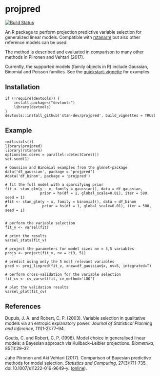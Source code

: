 # projpred


[![Build Status](https://travis-ci.org/stan-dev/projpred.svg?branch=master)](https://travis-ci.org/stan-dev/projpred)

An R package to perform projection predictive variable selection for generalized linear models. Compatible with [rstanarm][] but also other reference models can be used. 

The method is described and evaluated in comparison to many other methods in Piironen and Vehtari (2017). 

Currently, the supported models (family objects in R) include Gaussian, Binomial and Poisson families. See the [quickstart-vignette][] for examples.

Installation
------------

	if (!require(devtools)) {
  		install.packages("devtools")
  		library(devtools)
	}
	devtools::install_github('stan-dev/projpred', build_vignettes = TRUE)

    
Example
-------

    rm(list=ls())
    library(projpred)
    library(rstanarm)
    options(mc.cores = parallel::detectCores())
    set.seed(1)

    # Gaussian and Binomial examples from the glmnet-package
    data('df_gaussian', package = 'projpred')
    #data('df_binom', package = 'projpred')

    # fit the full model with a sparsifying prior
    fit <- stan_glm(y ~ x, family = gaussian(), data = df_gaussian,
                    prior = hs(df = 1, global_scale=0.01), iter = 500, seed = 1)
    #fit <- stan_glm(y ~ x, family = binomial(), data = df_binom
    #                prior = hs(df = 1, global_scale=0.01), iter = 500, seed = 1)


    # perform the variable selection
    fit_v <- varsel(fit)
    
    # print the results
    varsel_stats(fit_v)

    # project the parameters for model sizes nv = 3,5 variables 
    projs <- project(fit_v, nv = c(3, 5))
    
    # predict using only the 5 most relevant variables
    pred <- proj_linpred(fit_v, xnew=df_gaussian$x, nv=5, integrated=T)
    
    # perform cross-validation for the variable selection
    fit_cv <- cv_varsel(fit, cv_method='LOO')

    # plot the validation results 
    varsel_plot(fit_cv)

References
------------
Dupuis, J. A. and Robert, C. P. (2003). Variable selection in qualitative models via an entropic explanatory power. *Journal of Statistical Planning and Inference*, 111(1-2):77–94.

Goutis, C. and Robert, C. P. (1998). Model choice in generalised linear models: a Bayesian approach via Kullback–Leibler projections. *Biometrika*, 85(1):29–37.

Juho Piironen and Aki Vehtari (2017). Comparison of Bayesian predictive methods for model selection. *Statistics and Computing*, 27(3):711-735. doi:10.1007/s11222-016-9649-y. ([online][piironenvehtari]).


  [rstanarm]: https://github.com/stan-dev/rstanarm
  [piironenvehtari]: https://link.springer.com/article/10.1007/s11222-016-9649-y
  [quickstart-vignette]: https://htmlpreview.github.io/?https://github.com/stan-dev/projpred/blob/master/vignettes/quickstart.html

